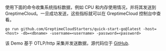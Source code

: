 
使用下面的命令收集系统指标数据，例如 CPU 和内存使用情况，并将其发送到 GreptimeCloud。一旦成功发送，这些指标就可以在 GreptimeCloud 控制台中查看。

```shell
go run github.com/GreptimeCloudStarters/quick-start-go@latest -host=<host> -db=<dbname> -username=<username> -password=<password>
```

该 Demo 基于 OTLP/http 采集并发送数据，源代码位于 [GitHub](https://github.com/GreptimeCloudStarters/quick-start-go).
